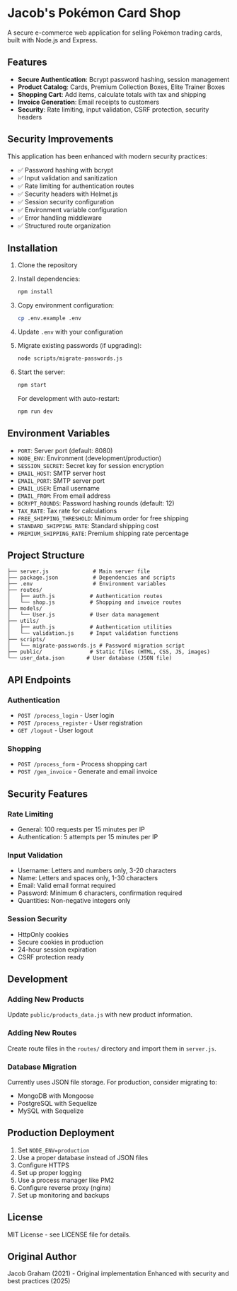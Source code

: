 # Jacob's Pokémon Card Shop

A secure e-commerce web application for selling Pokémon trading cards, built with Node.js and Express.

## Features

- **Secure Authentication**: Bcrypt password hashing, session management
- **Product Catalog**: Cards, Premium Collection Boxes, Elite Trainer Boxes
- **Shopping Cart**: Add items, calculate totals with tax and shipping
- **Invoice Generation**: Email receipts to customers
- **Security**: Rate limiting, input validation, CSRF protection, security headers

## Security Improvements

This application has been enhanced with modern security practices:

- ✅ Password hashing with bcrypt
- ✅ Input validation and sanitization
- ✅ Rate limiting for authentication routes
- ✅ Security headers with Helmet.js
- ✅ Session security configuration
- ✅ Environment variable configuration
- ✅ Error handling middleware
- ✅ Structured route organization

## Installation

1. Clone the repository
2. Install dependencies:
   ```bash
   npm install
   ```

3. Copy environment configuration:
   ```bash
   cp .env.example .env
   ```

4. Update `.env` with your configuration

5. Migrate existing passwords (if upgrading):
   ```bash
   node scripts/migrate-passwords.js
   ```

6. Start the server:
   ```bash
   npm start
   ```

   For development with auto-restart:
   ```bash
   npm run dev
   ```

## Environment Variables

- `PORT`: Server port (default: 8080)
- `NODE_ENV`: Environment (development/production)
- `SESSION_SECRET`: Secret key for session encryption
- `EMAIL_HOST`: SMTP server host
- `EMAIL_PORT`: SMTP server port
- `EMAIL_USER`: Email username
- `EMAIL_FROM`: From email address
- `BCRYPT_ROUNDS`: Password hashing rounds (default: 12)
- `TAX_RATE`: Tax rate for calculations
- `FREE_SHIPPING_THRESHOLD`: Minimum order for free shipping
- `STANDARD_SHIPPING_RATE`: Standard shipping cost
- `PREMIUM_SHIPPING_RATE`: Premium shipping rate percentage

## Project Structure

```
├── server.js              # Main server file
├── package.json           # Dependencies and scripts
├── .env                   # Environment variables
├── routes/
│   ├── auth.js           # Authentication routes
│   └── shop.js           # Shopping and invoice routes
├── models/
│   └── User.js           # User data management
├── utils/
│   ├── auth.js           # Authentication utilities
│   └── validation.js     # Input validation functions
├── scripts/
│   └── migrate-passwords.js # Password migration script
├── public/               # Static files (HTML, CSS, JS, images)
└── user_data.json       # User database (JSON file)
```

## API Endpoints

### Authentication
- `POST /process_login` - User login
- `POST /process_register` - User registration
- `GET /logout` - User logout

### Shopping
- `POST /process_form` - Process shopping cart
- `POST /gen_invoice` - Generate and email invoice

## Security Features

### Rate Limiting
- General: 100 requests per 15 minutes per IP
- Authentication: 5 attempts per 15 minutes per IP

### Input Validation
- Username: Letters and numbers only, 3-20 characters
- Name: Letters and spaces only, 1-30 characters
- Email: Valid email format required
- Password: Minimum 6 characters, confirmation required
- Quantities: Non-negative integers only

### Session Security
- HttpOnly cookies
- Secure cookies in production
- 24-hour session expiration
- CSRF protection ready

## Development

### Adding New Products
Update `public/products_data.js` with new product information.

### Adding New Routes
Create route files in the `routes/` directory and import them in `server.js`.

### Database Migration
Currently uses JSON file storage. For production, consider migrating to:
- MongoDB with Mongoose
- PostgreSQL with Sequelize
- MySQL with Sequelize

## Production Deployment

1. Set `NODE_ENV=production`
2. Use a proper database instead of JSON files
3. Configure HTTPS
4. Set up proper logging
5. Use a process manager like PM2
6. Configure reverse proxy (nginx)
7. Set up monitoring and backups

## License

MIT License - see LICENSE file for details.

## Original Author

Jacob Graham (2021) - Original implementation
Enhanced with security and best practices (2025)